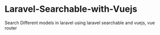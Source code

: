 # Laravel-Searchable-with-Vuejs
Search Different models in laravel using laravel searchable and vuejs, vue router
